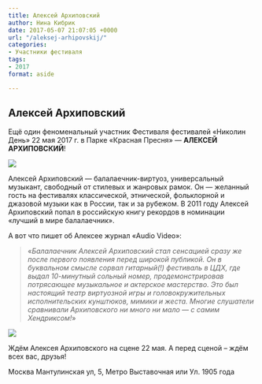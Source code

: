 ```yaml
---
title: Алексей Архиповский
author: Нина Кибрик
date: 2017-05-07 21:07:05 +0000
url: "/aleksej-arhipovskij/"
categories:
- Участники фестиваля
tags:
- 2017
format: aside

---
```

## Алексей Архиповский

Ещё один феноменальный участник Фестиваля фестивалей «Николин День» 22 мая 2017 г. в Парке «Красная Пресня» — **АЛЕКСЕЙ АРХИПОВСКИЙ**!

![](/images/Nikolin-den-Aleksej-Arhipovskij.jpg)

Алексей Архиповский — балалаечник-виртуоз, универсальный музыкант, свободный от стилевых и жанровых рамок. Он — желанный гость на фестивалях классической, этнической, фольклорной и джазовой музыки как в России, так и за рубежом. В 2011 году Алексей Архиповский попал в российскую книгу рекордов в номинации «лучший в мире балалаечник».

А вот что пишет об Алексее журнал «Audio Video»:

> «_Балалаечник Алексей Архиповский стал сенсацией сразу же после первого появления перед широкой публикой. Он в буквальном смысле сорвал гитарный(!) фестиваль в ЦДХ, где выдал 10-минутный сольный номер, продемонстрировав потрясающее музыкальное и актерское мастерство. Это был настоящий театр виртуозной игры и головокружительных исполнительских кунштюков, мимики и жеста. Многие слушатели сравнивали Архиповского ни много ни мало — с самим Хендриксом!_»

![](/images/Arhipovskiy.jpg)

Ждём Алексея Архиповского на сцене 22 мая. А перед сценой – ждём всех вас, друзья!

Москва Мантулинская ул, 5, Метро Выставочная или Ул. 1905 года